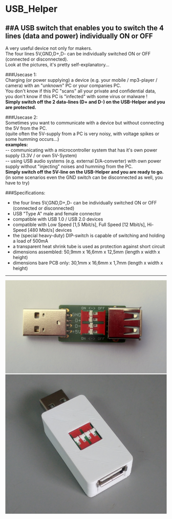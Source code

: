 # USB_Helper
##A USB switch that enables you to switch the 4 lines (data and power) individually ON or OFF
----
A very useful device not only for makers.  
The four lines 5V,GND,D+,D- can be individually switched ON or OFF (connected or disconnected).  
Look at the pictures, it's pretty self-explanatory...  


###Usecase 1:  
Charging (or power supplying) a device (e.g. your mobile / mp3-player / camera) with an "unknown" PC or your companies PC.  
You don't know if this PC "scans" all your private and confidential data,  
you don't know if this PC is "infected" with some virus or malware !  
**Simply switch off the 2 data-lines (D+ and D-) on the USB-Helper and you are protected.**  
  
  
###Usecase 2:  
Sometimes you want to communicate with a device but without connecting the 5V from the PC.  
(quite often the 5V-supply from a PC is very noisy, with voltage spikes or some humming occurs...)  
**examples:**  
 -- communicating with a microcontroller system that has it's own power supply (3.3V / or own 5V-System)  
 -- using USB audio systems (e.g. external D/A-converter) with own power supply without "injecting" noises and humming from the PC.  
**Simply switch off the 5V-line on the USB-Helper and you are ready to go.**  
(in some scenarios even the GND switch can be disconnected as well, you have to try)  
  
  
###Specifications:
* the four lines 5V,GND,D+,D- can be individually switched ON or OFF (connected or disconnected)
* USB "Type A" male and female connector
* compatible with USB 1.0 / USB 2.0 devices
* compatible with Low Speed [1,5 Mbit/s], Full Speed [12 Mbit/s], Hi-Speed [480 Mbit/s] devices
* the (special heavy-duty) DIP-switch is capable of switching and holding a load of 500mA
* a transparent heat shrink tube is used as protection against short circuit
* dimensions assembled: 50,9mm x 16,6mm x 12,5mm (length x width x height)
* dimensions bare PCB only: 30,1mm x 16,6mm x 1,7mm (length x width x height)  
  
----


![USB Helper](/photos/IMG_9744.JPG)
![USB Helper Enclosure](/photos/USB_enclosure_V2_Exo_Square_1.png)

